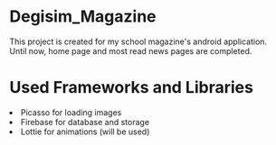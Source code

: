 # Degisim_Magazine

This project is created for my school magazine's android application. <br>
Until now, home page and most read news pages are completed.

# Used Frameworks and Libraries

<li>Picasso for loading images</li>
<li>Firebase for database and storage</li>
<li>Lottie for animations (will be used)</li>  

